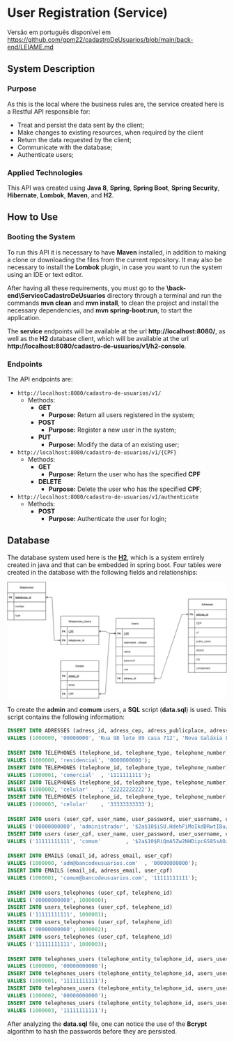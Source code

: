 # User Registration (Service)

Versão em português disponível em https://github.com/gpm22/cadastroDeUsuarios/blob/main/back-end/LEIAME.md

## System Description

### Purpose

As this is the local where the business rules are, the service created here is a Restful API responsible for:

* Treat and persist the data sent by the client;
* Make changes to existing resources, when required by the client
* Return the data requested by the client;
* Communicate with the database;
* Authenticate users;

### Applied Technologies

This API was created using **Java 8**, **Spring**, **Spring Boot**, **Spring Security**, **Hibernate**, **Lombok**, **Maven**, and **H2**.

## How to Use

### Booting the System

To run this API it is necessary to have **Maven** installed, in addition to making a clone or downloading the files from the current repository. It may also be necessary to install the **Lombok** plugin, in case you want to run the system using an IDE or text editor.

After having all these requirements, you must go to the **\back-end\ServicoCadastroDeUsuarios** directory through a terminal and run the commands **mvn clean** and **mvn install**, to clean the project and install the necessary dependencies, and **mvn spring-boot:run**, to start the application.

The **service** endpoints will be available at the url **http://localhost:8080/**, as well as the **H2** database client, which will be available at the url **http://localhost:8080/cadastro-de-usuarios/v1/h2-console**.

### Endpoints

The API endpoints are:

* `http://localhost:8080/cadastro-de-usuarios/v1/`
  * Methods:
    * **GET**
      * **Purpose:** Return all users registered in the system;
    * **POST**
      * **Purpose:** Register a new user in the system;
    * **PUT**
      * **Purpose:** Modify the data of an existing user;
* `http://localhost:8080/cadastro-de-usuarios/v1/{CPF}`
  * Methods:
    * **GET**
      * **Purpose:** Return the user who has the specified **CPF**
    * **DELETE**
      * **Purpose:** Delete the user who has the specified **CPF**;
* `http://localhost:8080/cadastro-de-usuarios/v1/authenticate`
  * Methods:
    * **POST**
      * **Purpose:** Authenticate the user for login;

## Database

The database system used here is the **[H2](https://www.h2database.com/html/main.html)**, which is a system entirely created in java and that can be embedded in spring boot. Four tables were created in the database with the following fields and relationships:

![tabelas](https://github.com/gpm22/cadastroDeUsuarios/blob/main/img/tabelas.jpg?raw=true)

To create the **admin** and **comum** users, a **SQL** script (**data.sql**) is used. This script contains the following information:

```sql
INSERT INTO ADRESSES (adress_id, adress_cep, adress_publicplace, adress_district, adress_city, adress_uf, adress_complement) 
VALUES (1000000, '00000000', 'Rua 98 lote 89 casa 712', 'Nova Galáxia Federal', 'Rio Roxo Azulado', 'OM', '');

INSERT INTO TELEPHONES (telephone_id, telephone_type, telephone_number) 
VALUES (1000000, 'residencial', '0000000000');
INSERT INTO TELEPHONES (telephone_id, telephone_type, telephone_number) 
VALUES (1000001, 'comercial'  , '1111111111');
INSERT INTO TELEPHONES (telephone_id, telephone_type, telephone_number) 
VALUES (1000002, 'celular'    , '22222222222');
INSERT INTO TELEPHONES (telephone_id, telephone_type, telephone_number) 
VALUES (1000003, 'celular'    , '33333333333');

INSERT INTO users (user_cpf, user_name, user_password, user_username, user_role, adress_id) 
VALUES ('00000000000', 'administrador', '$2a$10$iSU.HdehFiMoIkdDRwtIBu/wWhDWTJ5K.4D.sf9lruRBCV5Q36ApK', 'admin', 'administrator', 1000000);
INSERT INTO users (user_cpf, user_name, user_password, user_username, user_role, adress_id) 
VALUES ('11111111111', 'comum'        , '$2a$10$RiQmA5Zw2NHDipcGS8SsAOzUe5JIXlthdjB4bJh3G6jEtM/fcEzXG', 'comum', 'ordinary'     , 1000000);

INSERT INTO EMAILS (email_id, adress_email, user_cpf) 
VALUES (1000000, 'adm@bancodeusuarios.com'  , '00000000000');
INSERT INTO EMAILS (email_id, adress_email, user_cpf) 
VALUES (1000001, 'comum@bancodeusuarios.com', '11111111111');

INSERT INTO users_telephones (user_cpf, telephone_id) 
VALUES ('00000000000', 1000000);
INSERT INTO users_telephones (user_cpf, telephone_id) 
VALUES ('11111111111', 1000001);
INSERT INTO users_telephones (user_cpf, telephone_id)
VALUES ('00000000000', 1000002);
INSERT INTO users_telephones (user_cpf, telephone_id) 
VALUES ('11111111111', 1000003);

INSERT INTO telephones_users (telephone_entity_telephone_id, users_user_cpf) 
VALUES (1000000, '00000000000');
INSERT INTO telephones_users (telephone_entity_telephone_id, users_user_cpf) 
VALUES (1000001, '11111111111');
INSERT INTO telephones_users (telephone_entity_telephone_id, users_user_cpf) 
VALUES (1000002, '00000000000');
INSERT INTO telephones_users (telephone_entity_telephone_id, users_user_cpf)
VALUES (1000003, '11111111111');
```

After analyzing the **data.sql** file, one can notice the use of the **Bcrypt** algorithm to hash the passwords before they are persisted.
